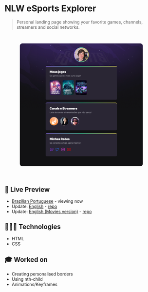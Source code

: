 # NLW eSports Explorer


> Personal landing page showing your favorite games, channels, streamers and social networks.
<br>

<p align="center">
  <img alt="Landing page showing favorite games, channels, streamers and social networks." src=".github/nlw-esports-explorer-pt-br.png" width="80%" />
</p>

<br>

## 📝 Live Preview 

- [Brazilian Portuguese](https://diegommagno.com/github/rocketseat/events/next-level-week/nlw-esports/explorer/pt-br) - viewing now
- Update: [English](https://diegommagno.com/github/rocketseat/events/next-level-week/nlw-esports/explorer/en) - [repo](https://github.com/diegommagno/rocketseat/tree/main/events/next-level-week/nlw-esports/explorer/en)
- Update: [English (Movies version)](https://diegommagno.com/github/rocketseat/events/next-level-week/nlw-esports/explorer/challenge/en) - [repo](https://github.com/diegommagno/rocketseat/tree/main/events/next-level-week/nlw-esports/explorer/challenge/en)

## 🧑🏻‍💻 Technologies

- HTML
- CSS

## 🎓 Worked on

- Creating personalised borders
- Using nth-child
- Animations/Keyframes